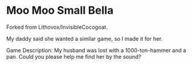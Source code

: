 # Moo Moo Small Bella
Forked from Lithovox/InvisibleCocogoat.

My daddy said she wanted a similar game, so I made it for her.

Game Description:
My husband was lost with a 1000-ton-hammer and a pan. Could you please help me find her by the sound?
